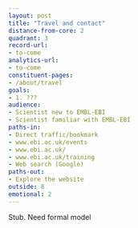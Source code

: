 ```yaml
---
layout: post
title: "Travel and contact"
distance-from-core: 2
quadrant: 3
record-url:
- to-come
analytics-url:
- to-come
constituent-pages:
- /about/travel
goals:
- 1. ???
audience:
- Scientist new to EMBL-EBI
- Scientist familiar with EMBL-EBI
paths-in:
- Direct traffic/bookmark
- www.ebi.ac.uk/events
- www.ebi.ac.uk/
- www.ebi.ac.uk/training
- Web search (Google)
paths-out:
- Explore the website
outside: 8
emotional: 2 
---
```


Stub. Need formal model
